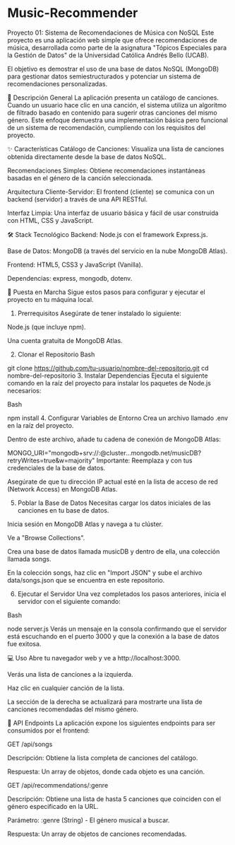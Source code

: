 # Music-Recommender

Proyecto 01: Sistema de Recomendaciones de Música con NoSQL
Este proyecto es una aplicación web simple que ofrece recomendaciones de música, desarrollada como parte de la asignatura "Tópicos Especiales para la Gestión de Datos" de la Universidad Católica Andrés Bello (UCAB). 

El objetivo es demostrar el uso de una base de datos NoSQL (MongoDB) para gestionar datos semiestructurados y potenciar un sistema de recomendaciones personalizadas. 

📜 Descripción General
La aplicación presenta un catálogo de canciones. Cuando un usuario hace clic en una canción, el sistema utiliza un algoritmo de filtrado basado en contenido para sugerir otras canciones del mismo género. Este enfoque demuestra una implementación básica pero funcional de un sistema de recomendación, cumpliendo con los requisitos del proyecto. 



✨ Características
Catálogo de Canciones: Visualiza una lista de canciones obtenida directamente desde la base de datos NoSQL.


Recomendaciones Simples: Obtiene recomendaciones instantáneas basadas en el género de la canción seleccionada. 

Arquitectura Cliente-Servidor: El frontend (cliente) se comunica con un backend (servidor) a través de una API RESTful.


Interfaz Limpia: Una interfaz de usuario básica y fácil de usar construida con HTML, CSS y JavaScript. 

🛠️ Stack Tecnológico
Backend: Node.js con el framework Express.js.


Base de Datos: MongoDB (a través del servicio en la nube MongoDB Atlas). 


Frontend: HTML5, CSS3 y JavaScript (Vanilla).

Dependencias: express, mongodb, dotenv.

🚀 Puesta en Marcha
Sigue estos pasos para configurar y ejecutar el proyecto en tu máquina local.

1. Prerrequisitos
Asegúrate de tener instalado lo siguiente:

Node.js (que incluye npm).

Una cuenta gratuita de MongoDB Atlas.

2. Clonar el Repositorio
Bash

git clone https://github.com/tu-usuario/nombre-del-repositorio.git
cd nombre-del-repositorio
3. Instalar Dependencias
Ejecuta el siguiente comando en la raíz del proyecto para instalar los paquetes de Node.js necesarios:

Bash

npm install
4. Configurar Variables de Entorno
Crea un archivo llamado .env en la raíz del proyecto.

Dentro de este archivo, añade tu cadena de conexión de MongoDB Atlas:

MONGO_URI="mongodb+srv://<username>:<password>@cluster...mongodb.net/musicDB?retryWrites=true&w=majority"
Importante: Reemplaza <username> y <password> con tus credenciales de la base de datos.

Asegúrate de que tu dirección IP actual esté en la lista de acceso de red (Network Access) en MongoDB Atlas.

5. Poblar la Base de Datos
Necesitas cargar los datos iniciales de las canciones en tu base de datos. 

Inicia sesión en MongoDB Atlas y navega a tu clúster.

Ve a "Browse Collections".

Crea una base de datos llamada musicDB y dentro de ella, una colección llamada songs.

En la colección songs, haz clic en "Import JSON" y sube el archivo data/songs.json que se encuentra en este repositorio.

6. Ejecutar el Servidor
Una vez completados los pasos anteriores, inicia el servidor con el siguiente comando:

Bash

node server.js
Verás un mensaje en la consola confirmando que el servidor está escuchando en el puerto 3000 y que la conexión a la base de datos fue exitosa.

💻 Uso
Abre tu navegador web y ve a http://localhost:3000.

Verás una lista de canciones a la izquierda.

Haz clic en cualquier canción de la lista.

La sección de la derecha se actualizará para mostrarte una lista de canciones recomendadas del mismo género.

📡 API Endpoints
La aplicación expone los siguientes endpoints para ser consumidos por el frontend:

GET /api/songs

Descripción: Obtiene la lista completa de canciones del catálogo.

Respuesta: Un array de objetos, donde cada objeto es una canción.

GET /api/recommendations/:genre


Descripción: Obtiene una lista de hasta 5 canciones que coinciden con el género especificado en la URL. 

Parámetro: :genre (String) - El género musical a buscar.

Respuesta: Un array de objetos de canciones recomendadas.

